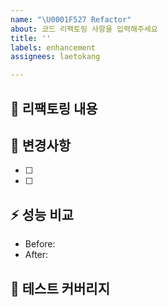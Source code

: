 ```yaml
---
name: "\U0001F527 Refactor"
about: 코드 리팩토링 사항을 입력해주세요
title: ''
labels: enhancement
assignees: laetokang

---
```


## 🔨 리팩토링 내용
<!-- 리팩토링 목적과 개선사항을 설명해주세요 -->

## 📝 변경사항
<!-- 주요 변경사항을 설명해주세요 -->
- [ ] 
- [ ] 

## ⚡ 성능 비교
<!-- 성능 개선이 있다면 비교 결과를 공유해주세요 -->
- Before:
- After:

## 🧪 테스트 커버리지
<!-- 테스트 커버리지 변경사항을 공유해주세요 -->
